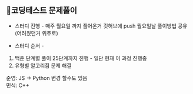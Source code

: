 <h2>🎈코딩테스트 문제풀이</h2>

- 스터디 진행 - 
  매주 월요일 까지 풀어온거 깃허브에 push 
  월요일날 풀이방법 공유(어려웠던거 위주로)

- 스터디 순서 -
1. 백준 단계별 풀이 25단계까지 진행 - 일단 현재 이 과정 진행중<br>
2. 유형별 알고리즴 문제 해결

준영: JS -> Python 변경 할수도 있음<br>
민식: C++
